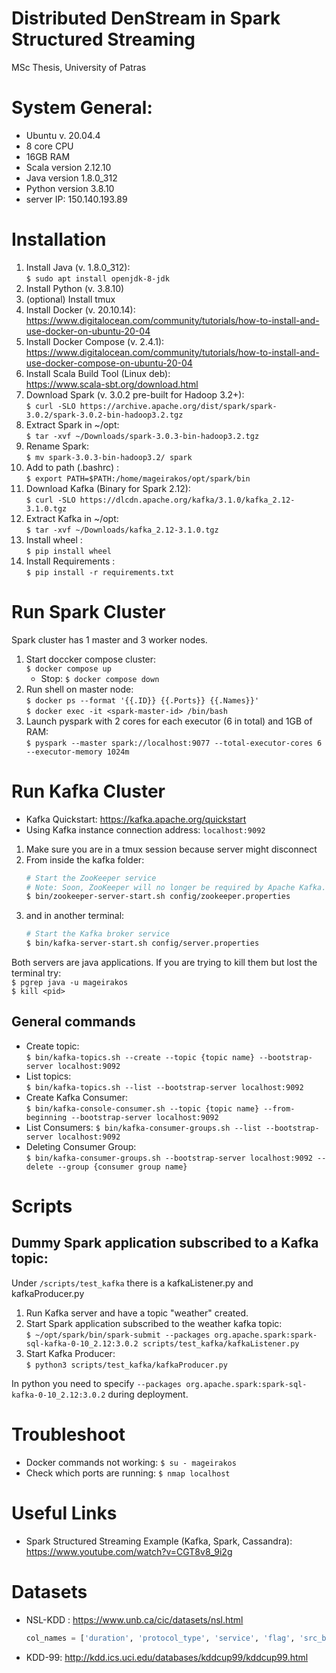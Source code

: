 # Distributed DenStream in Spark Structured Streaming
MSc Thesis, University of Patras

# System General:
- Ubuntu v. 20.04.4
- 8 core CPU
- 16GB RAM
- Scala version 2.12.10
- Java version 1.8.0_312
- Python version 3.8.10
- server IP: 150.140.193.89

# Installation

1. Install Java (v. 1.8.0_312):   
    `$ sudo apt install openjdk-8-jdk`  
2. Install Python (v. 3.8.10)
3. (optional) Install tmux
4. Install Docker (v. 20.10.14):   
https://www.digitalocean.com/community/tutorials/how-to-install-and-use-docker-on-ubuntu-20-04
5. Install Docker Compose (v. 2.4.1):   
https://www.digitalocean.com/community/tutorials/how-to-install-and-use-docker-compose-on-ubuntu-20-04
6. Install Scala Build Tool (Linux deb):  
 https://www.scala-sbt.org/download.html
7. Download Spark (v. 3.0.2 pre-built for Hadoop 3.2+):  
 `$ curl -SLO https://archive.apache.org/dist/spark/spark-3.0.2/spark-3.0.2-bin-hadoop3.2.tgz`
8. Extract Spark in ~/opt:   
`$ tar -xvf ~/Downloads/spark-3.0.3-bin-hadoop3.2.tgz`
9. Rename Spark:   
`$ mv spark-3.0.3-bin-hadoop3.2/ spark`
10. Add to path (.bashrc) :   
`$ export PATH=$PATH:/home/mageirakos/opt/spark/bin`
11. Download Kafka (Binary for Spark 2.12):  
`$ curl -SLO https://dlcdn.apache.org/kafka/3.1.0/kafka_2.12-3.1.0.tgz`
12. Extract Kafka in ~/opt:  
`$ tar -xvf ~/Downloads/kafka_2.12-3.1.0.tgz `
13. Install wheel :   
`$ pip install wheel`
14. Install Requirements :   
`$ pip install -r requirements.txt`


# Run Spark Cluster
Spark cluster has 1 master and 3 worker nodes.

1. Start doccker compose cluster:   
`$ docker compose up`
    * Stop: `$ docker compose down`
2. Run shell on master node:   
`$ docker ps --format '{{.ID}} {{.Ports}} {{.Names}}'`  
`$ docker exec -it <spark-master-id> /bin/bash`
3. Launch pyspark with 2 cores for each executor (6 in total) and 1GB of RAM:     
`$ pyspark --master spark://localhost:9077 --total-executor-cores 6 --executor-memory 1024m`


# Run Kafka Cluster
* Kafka Quickstart: https://kafka.apache.org/quickstart
* Using Kafka instance connection address: `localhost:9092`


1. Make sure you are in a tmux session because server might disconnect
2. From inside the kafka folder:
    ``` bash
    # Start the ZooKeeper service
    # Note: Soon, ZooKeeper will no longer be required by Apache Kafka.
    $ bin/zookeeper-server-start.sh config/zookeeper.properties
    ```
3. and in another terminal: 
    ``` bash
    # Start the Kafka broker service
    $ bin/kafka-server-start.sh config/server.properties
    ```

Both servers are java applications. If you are trying to kill them but lost the terminal try:  
`$ pgrep java -u mageirakos`  
`$ kill <pid>`


## General commands
* Create topic:   
`$ bin/kafka-topics.sh --create --topic {topic name} --bootstrap-server localhost:9092`
* List topics:   
`$ bin/kafka-topics.sh --list --bootstrap-server localhost:9092`
* Create Kafka Consumer:  
`$ bin/kafka-console-consumer.sh --topic {topic name} --from-beginning --bootstrap-server localhost:9092`
* List Consumers:
`$ bin/kafka-consumer-groups.sh --list --bootstrap-server localhost:9092`
* Deleting Consumer Group:   
`$ bin/kafka-consumer-groups.sh --bootstrap-server localhost:9092 --delete --group {consumer group name}`


# Scripts

## Dummy Spark application subscribed to a Kafka topic:
Under `/scripts/test_kafka` there is a kafkaListener.py and kafkaProducer.py
1. Run Kafka server and have a topic "weather" created.
2. Start Spark application subscribed to the weather kafka topic:  
`$ ~/opt/spark/bin/spark-submit --packages org.apache.spark:spark-sql-kafka-0-10_2.12:3.0.2 scripts/test_kafka/kafkaListener.py`
3. Start Kafka Producer:  
`$ python3 scripts/test_kafka/kafkaProducer.py`

In python you need to specify `--packages org.apache.spark:spark-sql-kafka-0-10_2.12:3.0.2` during deployment. 


# Troubleshoot

* Docker commands not working: `$ su - mageirakos`
* Check which ports are running: `$ nmap localhost`


# Useful Links

* Spark Structured Streaming Example (Kafka, Spark, Cassandra):   
https://www.youtube.com/watch?v=CGT8v8_9i2g

# Datasets

* NSL-KDD : https://www.unb.ca/cic/datasets/nsl.html  
    ``` python 
    col_names = ['duration', 'protocol_type', 'service', 'flag', 'src_bytes', 'dst_bytes', 'land', 'wrong_fragment', 'urgent', 'hot', 'num_failed_logins', 'logged_in', 'num_compromised', 'root_shell', 'su_attempted', 'num_root', 'num_file_creations', 'num_shells', 'num_access_files', 'num_outbound_cmds', 'is_host_login', 'is_guest_login', 'count', 'srv_count', 'serror_rate', 'srv_serror_rate', 'rerror_rate', 'srv_rerror_rate', 'same_srv_rate', 'diff_srv_rate', 'srv_diff_host_rate', 'dst_host_count', 'dst_host_srv_count', 'dst_host_same_srv_rate', 'dst_host_diff_srv_rate', 'dst_host_same_src_port_rate', 'dst_host_srv_diff_host_rate', 'dst_host_serror_rate', 'dst_host_srv_serror_rate', 'dst_host_rerror_rate', 'dst_host_srv_rerror_rate', 'cluster', 'difficulty']
    ```
* KDD-99: http://kdd.ics.uci.edu/databases/kddcup99/kddcup99.html
